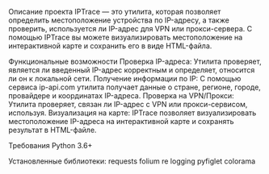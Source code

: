 Описание проекта
IPTrace — это утилита, которая позволяет определить местоположение устройства по IP-адресу, а также проверить, используется ли IP-адрес для VPN или прокси-сервера. С помощью IPTrace вы можете визуализировать местоположение на интерактивной карте и сохранить его в виде HTML-файла.

Функциональные возможности
Проверка IP-адреса: Утилита проверяет, является ли введенный IP-адрес корректным и определяет, относится ли он к локальной сети.
Получение информации по IP: С помощью сервиса ip-api.com утилита получает данные о стране, регионе, городе, провайдере и координатах IP-адреса.
Проверка на VPN/Прокси: Утилита проверяет, связан ли IP-адрес с VPN или прокси-сервисом, используя.
Визуализация на карте: IPTrace позволяет визуализировать местоположение IP-адреса на интерактивной карте и сохранять результат в HTML-файле.

Требования
Python 3.6+

Установленные библиотеки:
requests
folium
re
logging
pyfiglet
colorama
